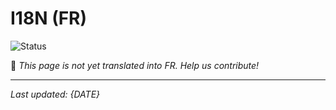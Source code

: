 # I18N (FR)

![Status](https://img.shields.io/badge/status-coming--soon-orange)

🚧 *This page is not yet translated into FR. Help us contribute!*

---

*Last updated: {DATE}*
